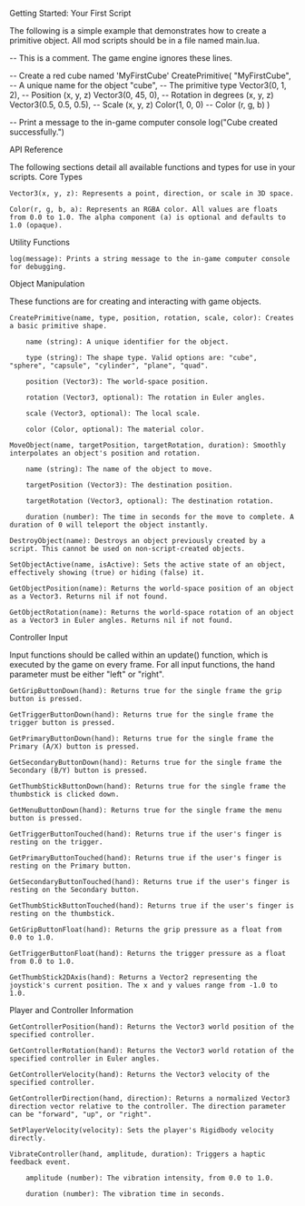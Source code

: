 Getting Started: Your First Script

The following is a simple example that demonstrates how to create a primitive object. All mod scripts should be in a file named main.lua.

-- This is a comment. The game engine ignores these lines.

-- Create a red cube named 'MyFirstCube'
CreatePrimitive(
    "MyFirstCube",                      -- A unique name for the object
    "cube",                             -- The primitive type
    Vector3(0, 1, 2),                   -- Position (x, y, z)
    Vector3(0, 45, 0),                  -- Rotation in degrees (x, y, z)
    Vector3(0.5, 0.5, 0.5),             -- Scale (x, y, z)
    Color(1, 0, 0)                      -- Color (r, g, b)
)

-- Print a message to the in-game computer console
log("Cube created successfully.")

API Reference

The following sections detail all available functions and types for use in your scripts.
Core Types

    Vector3(x, y, z): Represents a point, direction, or scale in 3D space.

    Color(r, g, b, a): Represents an RGBA color. All values are floats from 0.0 to 1.0. The alpha component (a) is optional and defaults to 1.0 (opaque).

Utility Functions

    log(message): Prints a string message to the in-game computer console for debugging.

Object Manipulation

These functions are for creating and interacting with game objects.

    CreatePrimitive(name, type, position, rotation, scale, color): Creates a basic primitive shape.

        name (string): A unique identifier for the object.

        type (string): The shape type. Valid options are: "cube", "sphere", "capsule", "cylinder", "plane", "quad".

        position (Vector3): The world-space position.

        rotation (Vector3, optional): The rotation in Euler angles.

        scale (Vector3, optional): The local scale.

        color (Color, optional): The material color.

    MoveObject(name, targetPosition, targetRotation, duration): Smoothly interpolates an object's position and rotation.

        name (string): The name of the object to move.

        targetPosition (Vector3): The destination position.

        targetRotation (Vector3, optional): The destination rotation.

        duration (number): The time in seconds for the move to complete. A duration of 0 will teleport the object instantly.

    DestroyObject(name): Destroys an object previously created by a script. This cannot be used on non-script-created objects.

    SetObjectActive(name, isActive): Sets the active state of an object, effectively showing (true) or hiding (false) it.

    GetObjectPosition(name): Returns the world-space position of an object as a Vector3. Returns nil if not found.

    GetObjectRotation(name): Returns the world-space rotation of an object as a Vector3 in Euler angles. Returns nil if not found.

Controller Input

Input functions should be called within an update() function, which is executed by the game on every frame. For all input functions, the hand parameter must be either "left" or "right".

    GetGripButtonDown(hand): Returns true for the single frame the grip button is pressed.

    GetTriggerButtonDown(hand): Returns true for the single frame the trigger button is pressed.

    GetPrimaryButtonDown(hand): Returns true for the single frame the Primary (A/X) button is pressed.

    GetSecondaryButtonDown(hand): Returns true for the single frame the Secondary (B/Y) button is pressed.

    GetThumbStickButtonDown(hand): Returns true for the single frame the thumbstick is clicked down.

    GetMenuButtonDown(hand): Returns true for the single frame the menu button is pressed.

    GetTriggerButtonTouched(hand): Returns true if the user's finger is resting on the trigger.

    GetPrimaryButtonTouched(hand): Returns true if the user's finger is resting on the Primary button.

    GetSecondaryButtonTouched(hand): Returns true if the user's finger is resting on the Secondary button.

    GetThumbStickButtonTouched(hand): Returns true if the user's finger is resting on the thumbstick.

    GetGripButtonFloat(hand): Returns the grip pressure as a float from 0.0 to 1.0.

    GetTriggerButtonFloat(hand): Returns the trigger pressure as a float from 0.0 to 1.0.

    GetThumbStick2DAxis(hand): Returns a Vector2 representing the joystick's current position. The x and y values range from -1.0 to 1.0.

Player and Controller Information

    GetControllerPosition(hand): Returns the Vector3 world position of the specified controller.

    GetControllerRotation(hand): Returns the Vector3 world rotation of the specified controller in Euler angles.

    GetControllerVelocity(hand): Returns the Vector3 velocity of the specified controller.

    GetControllerDirection(hand, direction): Returns a normalized Vector3 direction vector relative to the controller. The direction parameter can be "forward", "up", or "right".

    SetPlayerVelocity(velocity): Sets the player's Rigidbody velocity directly.

    VibrateController(hand, amplitude, duration): Triggers a haptic feedback event.

        amplitude (number): The vibration intensity, from 0.0 to 1.0.

        duration (number): The vibration time in seconds.
